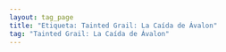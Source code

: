 ```yaml
---
layout: tag_page
title: "Etiqueta: Tainted Grail: La Caída de Ávalon"
tag: "Tainted Grail: La Caída de Ávalon"
---
```


